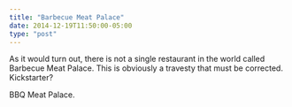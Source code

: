 ```yaml
---
title: "Barbecue Meat Palace"
date: 2014-12-19T11:50:00-05:00
type: "post"
---
```

As it would turn out, there is not a single restaurant in the world called Barbecue Meat Palace. This is obviously a travesty that must be corrected. Kickstarter?

BBQ Meat Palace.